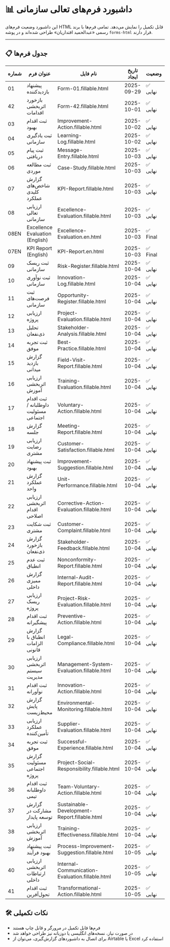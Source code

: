 # 📊 داشبورد فرم‌های تعالی سازمانی

این داشبورد وضعیت فرم‌های HTML قابل تکمیل را نمایش می‌دهد. تمامی فرم‌ها با برند رسمی «عبدالحمید اقتداریان» طراحی شده‌اند و در پوشه `forms-html` قرار دارند.

---

## 📋 جدول فرم‌ها

| شماره | عنوان فرم | نام فایل | تاریخ ایجاد | وضعیت | لینک |
|-------|------------|-----------|--------------|--------|-------|
| 01 | پیشنهاد بازدیدکننده | Form-01.fillable.html | 2025-09-29 | ✅ نهایی | [لینک](forms-html/Form-01.fillable.html) |
| 42 | بازخورد اثربخشی اقدامات | Form-42.fillable.html | 2025-10-01 | ✅ نهایی | [لینک](forms-html/Form-42.fillable.html) |
| 03 | ثبت اقدام بهبود | Improvement-Action.fillable.html | 2025-10-02 | ✅ نهایی | [لینک](forms-html/Improvement-Action.fillable.html) |
| 04 | ثبت یادگیری سازمانی | Learning-Log.fillable.html | 2025-10-02 | ✅ نهایی | [لینک](forms-html/Learning-Log.fillable.html) |
| 05 | ثبت پیام دریافتی | Message-Entry.fillable.html | 2025-10-03 | ✅ نهایی | [لینک](forms-html/Message-Entry.fillable.html) |
| 06 | ثبت مطالعه موردی | Case-Study.fillable.html | 2025-10-03 | ✅ نهایی | [لینک](forms-html/Case-Study.fillable.html) 
| 07 | گزارش شاخص‌های کلیدی عملکرد | KPI-Report.fillable.html | 2025-10-03 | ✅ نهایی | [لینک](forms-html/KPI-Report.fillable.html
| 08 | ارزیابی تعالی سازمانی | Excellence-Evaluation.fillable.html | 2025-10-03 | ✅ نهایی | [لینک](forms-html/Excellence-Evaluation.fillable.html) |
| 08EN | Excellence Evaluation (English) | Excellence-Evaluation.en.html | 2025-10-03 | ✅ Final | [Link](forms-html/Excellence-Evaluation.en.html) |
| 07EN | KPI Report (English) | KPI-Report.en.html | 2025-10-03 | ✅ Final | [Link](forms-html/KPI-Report.en.html) |
| 09 | ثبت ریسک سازمانی | Risk-Register.fillable.html | 2025-10-04 | ✅ نهایی | [لینک](forms-html/Risk-Register.fillable.html) |
| 10 | ثبت نوآوری سازمانی | Innovation-Log.fillable.html | 2025-10-04 | ✅ نهایی | [لینک](forms-html/Innovation-Log.fillable.html) |
| 11 | ثبت فرصت‌های سازمانی | Opportunity-Register.fillable.html | 2025-10-04 | ✅ نهایی | [لینک](forms-html/Opportunity-Register.fillable.html) |
| 12 | ارزیابی پروژه | Project-Evaluation.fillable.html | 2025-10-04 | ✅ نهایی | [لینک](forms-html/Project-Evaluation.fillable.html) |
| 13 | تحلیل ذی‌نفعان | Stakeholder-Analysis.fillable.html | 2025-10-04 | ✅ نهایی | [لینک](forms-html/Stakeholder-Analysis.fillable.html) |
| 14 | ثبت تجربه موفق | Best-Practice.fillable.html | 2025-10-04 | ✅ نهایی | [لینک](forms-html/Best-Practice.fillable.html) |
| 15 | گزارش بازدید میدانی | Field-Visit-Report.fillable.html | 2025-10-04 | ✅ نهایی | [لینک](forms-html/Field-Visit-Report.fillable.html) |
| 16 | ارزیابی اثربخشی آموزش | Training-Evaluation.fillable.html | 2025-10-04 | ✅ نهایی | [لینک](forms-html/Training-Evaluation.fillable.html) |
| 17 | ثبت اقدام داوطلبانه / مسئولیت اجتماعی | Voluntary-Action.fillable.html | 2025-10-04 | ✅ نهایی | [لینک](forms-html/Voluntary-Action.fillable.html) |
| 18 | گزارش جلسه | Meeting-Report.fillable.html | 2025-10-04 | ✅ نهایی | [لینک](forms-html/Meeting-Report.fillable.html) |
| 19 | ارزیابی رضایت مشتری | Customer-Satisfaction.fillable.html | 2025-10-04 | ✅ نهایی | [لینک](forms-html/Customer-Satisfaction.fillable.html) |
| 20 | ثبت پیشنهاد بهبود | Improvement-Suggestion.fillable.html | 2025-10-04 | ✅ نهایی | [لینک](forms-html/Improvement-Suggestion.fillable.html) |
| 21 | گزارش عملکرد واحد | Unit-Performance.fillable.html | 2025-10-04 | ✅ نهایی | [لینک](forms-html/Unit-Performance.fillable.html) |
| 22 | ارزیابی اثربخشی اقدام اصلاحی | Corrective-Action-Evaluation.fillable.html | 2025-10-04 | ✅ نهایی | [لینک](forms-html/Corrective-Action-Evaluation.fillable.html) |
| 23 | ثبت شکایت مشتری | Customer-Complaint.fillable.html | 2025-10-04 | ✅ نهایی | [لینک](forms-html/Customer-Complaint.fillable.html) |
| 24 | گزارش بازخورد ذی‌نفعان | Stakeholder-Feedback.fillable.html | 2025-10-04 | ✅ نهایی | [لینک](forms-html/Stakeholder-Feedback.fillable.html) |
| 25 | ثبت عدم انطباق | Nonconformity-Report.fillable.html | 2025-10-04 | ✅ نهایی | [لینک](forms-html/Nonconformity-Report.fillable.html) |
| 26 | گزارش ممیزی داخلی | Internal-Audit-Report.fillable.html | 2025-10-04 | ✅ نهایی | [لینک](forms-html/Internal-Audit-Report.fillable.html) |
| 27 | ارزیابی ریسک پروژه | Project-Risk-Evaluation.fillable.html | 2025-10-04 | ✅ نهایی | [لینک](forms-html/Project-Risk-Evaluation.fillable.html) |
| 28 | ثبت اقدام پیشگیرانه | Preventive-Action.fillable.html | 2025-10-04 | ✅ نهایی | [لینک](forms-html/Preventive-Action.fillable.html) |
| 29 | گزارش انطباق با الزامات قانونی | Legal-Compliance.fillable.html | 2025-10-04 | ✅ نهایی | [لینک](forms-html/Legal-Compliance.fillable.html) |
| 30 | ارزیابی اثربخشی سیستم مدیریت | Management-System-Evaluation.fillable.html | 2025-10-04 | ✅ نهایی | [لینک](forms-html/Management-System-Evaluation.fillable.html) |
| 31 | ثبت اقدام نوآورانه | Innovation-Action.fillable.html | 2025-10-04 | ✅ نهایی | [لینک](forms-html/Innovation-Action.fillable.html) |
| 32 | گزارش پایش محیط‌زیست | Environmental-Monitoring.fillable.html | 2025-10-04 | ✅ نهایی | [لینک](forms-html/Environmental-Monitoring.fillable.html) |
| 33 | ارزیابی عملکرد تأمین‌کننده | Supplier-Evaluation.fillable.html | 2025-10-04 | ✅ نهایی | [لینک](forms-html/Supplier-Evaluation.fillable.html) |
| 34 | ثبت تجربه موفق | Successful-Experience.fillable.html | 2025-10-04 | ✅ نهایی | [لینک](forms-html/Successful-Experience.fillable.html) |
| 35 | گزارش مسئولیت اجتماعی پروژه | Project-Social-Responsibility.fillable.html | 2025-10-04 | ✅ نهایی | [لینک](forms-html/Project-Social-Responsibility.fillable.html) |
| 36 | ثبت اقدام داوطلبانه تیمی | Team-Voluntary-Action.fillable.html | 2025-10-04 | ✅ نهایی | [لینک](forms-html/Team-Voluntary-Action.fillable.html) |
| 37 | گزارش مشارکت در توسعه پایدار | Sustainable-Development-Report.fillable.html | 2025-10-04 | ✅ نهایی | [لینک](forms-html/Sustainable-Development-Report.fillable.html) |
| 38 | ارزیابی اثربخشی آموزش | Training-Effectiveness.fillable.html | 2025-10-04 | ✅ نهایی | [لینک](forms-html/Training-Effectiveness.fillable.html) |
| 39 | ثبت پیشنهاد بهبود فرآیند | Process-Improvement-Suggestion.fillable.html | 2025-10-05 | ✅ نهایی | [لینک](forms-html/Process-Improvement-Suggestion.fillable.html) |
| 40 | ارزیابی اثربخشی ارتباطات داخلی | Internal-Communication-Evaluation.fillable.html | 2025-10-05 | ✅ نهایی | [لینک](forms-html/Internal-Communication-Evaluation.fillable.html) |
| 41 | ثبت اقدام تحول‌آفرین | Transformational-Action.fillable.html | 2025-10-05 | ✅ نهایی | [لینک](forms-html/Transformational-Action.fillable.html) |

## 🛠️ نکات تکمیلی

- فرم‌ها قابل تکمیل در مرورگر و قابل چاپ هستند  
- در صورت نیاز، نسخه‌های انگلیسی یا دو‌زبانه نیز طراحی خواهد شد  
- برای اتصال به داشبوردهای گزارش‌گیری، می‌توان از Airtable یا Excel استفاده کرد


